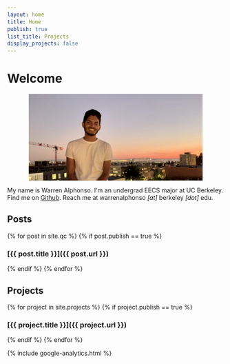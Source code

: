 ```yaml
---
layout: home 
title: Home 
publish: true
list_title: Projects
display_projects: false
---
```


# Welcome

<img src="/images/pic2.jpg" style="display:block; margin-left:auto; margin-right: auto; width:80%;">

My name is Warren Alphonso. I'm an undergrad EECS major at UC Berkeley. Find 
me on 
[Github](https://github.com/warrenalphonso). Reach me at warrenalphonso *[at]* 
berkeley *[dot]* edu.  

## Posts 

{% for post in site.qc %}
  {% if post.publish == true %} 
### [{{ post.title }}]({{ post.url }}) 
  {% endif %}
{% endfor %}

## Projects

{% for project in site.projects %}
  {% if project.publish == true %}
### [{{ project.title }}]({{ project.url }}) 
  {% endif %}
{% endfor %}

{% include google-analytics.html %}
